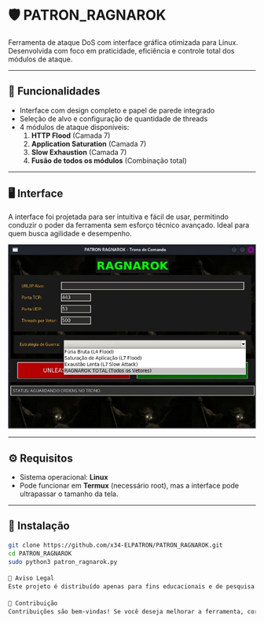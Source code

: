 # 🛡️ PATRON_RAGNAROK

Ferramenta de ataque DoS com interface gráfica otimizada para Linux. Desenvolvida com foco em praticidade, eficiência e controle total dos módulos de ataque.

---

## 🎯 Funcionalidades

- Interface com design completo e papel de parede integrado  
- Seleção de alvo e configuração de quantidade de threads  
- 4 módulos de ataque disponíveis:  
  1. **HTTP Flood** (Camada 7)  
  2. **Application Saturation** (Camada 7)  
  3. **Slow Exhaustion** (Camada 7)  
  4. **Fusão de todos os módulos** (Combinação total)

---

## 🖥️ Interface

A interface foi projetada para ser intuitiva e fácil de usar, permitindo conduzir o poder da ferramenta sem esforço técnico avançado. Ideal para quem busca agilidade e desempenho.

<p align="center">
  <img src="painel_patron.jpg" alt="Interface gráfica do PATRON_RAGNAROK" width="700">
</p>

---

## ⚙️ Requisitos

- Sistema operacional: **Linux**  
- Pode funcionar em **Termux** (necessário root), mas a interface pode ultrapassar o tamanho da tela.

---

## 🚀 Instalação

```bash
git clone https://github.com/x34-ELPATRON/PATRON_RAGNAROK.git
cd PATRON_RAGNAROK
sudo python3 patron_ragnarok.py

📢 Aviso Legal
Este projeto é distribuído apenas para fins educacionais e de pesquisa. O uso indevido da ferramenta é de responsabilidade exclusiva do usuário. Não nos responsabilizamos por qualquer dano causado.

🤝 Contribuição
Contribuições são bem-vindas! Se você deseja melhorar a ferramenta, corrigir bugs ou adicionar novos módulos, sinta-se à vontade para me enviar mensagem no Discord elpatron0x7.
